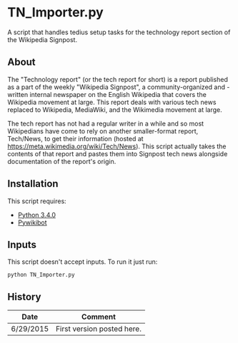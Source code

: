 # TN_Importer.py
A script that handles tedius setup tasks for the technology report section of the Wikipedia Signpost.

<h2>About</h2>

The "Technology report" (or the tech report for short) is a report published as a part of the weekly "Wikipedia Signpost", a community-organized and -written internal newspaper on the English Wikipedia that covers the Wikipedia movement at large. This report deals with various tech news replaced to Wikipedia, MediaWiki, and the Wikimedia movement at large.

The tech report has not had a regular writer in a while and so most Wikipedians have come to rely on another smaller-format report, Tech/News, to get their information (hosted at https://meta.wikimedia.org/wiki/Tech/News). This script actually takes the contents of that report and pastes them into Signpost tech news alongside documentation of the report's origin.

<h2>Installation</h2>

This script requires:
* [Python 3.4.0](https://docs.python.org/3.4/)
* [Pywikibot](https://www.mediawiki.org/wiki/Manual:Pywikibot)

<h2>Inputs</h2>

This script doesn't accept inputs. To run it just run:

    python TN_Importer.py

<h2>History</h2>

| Date  | Comment |
| ------------- | ------------- |
| 6/29/2015  | First version posted here. |
